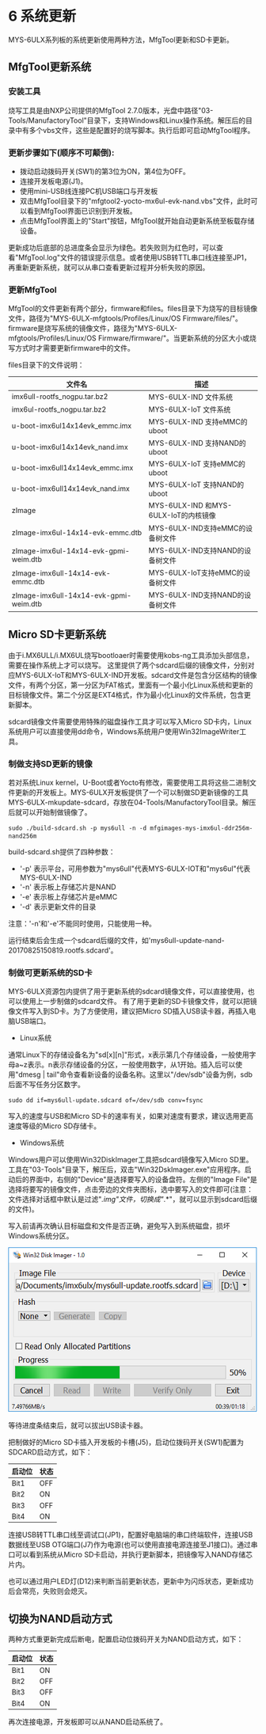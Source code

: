# 6 系统更新

MYS-6ULX系列板的系统更新使用两种方法，MfgTool更新和SD卡更新。

## MfgTool更新系统

### 安装工具

烧写工具是由NXP公司提供的MfgTool 2.7.0版本，光盘中路径"03-Tools/ManufactoryTool"目录下，支持Windows和Linux操作系统。解压后的目录中有多个vbs文件，这些是配置好的烧写脚本。执行后即可启动MfgTool程序。

### 更新步骤如下(顺序不可颠倒):

* 拨动启动拨码开关(SW1)的第3位为ON，第4位为OFF。
* 连接开发板电源(J1)。
* 使用mini-USB线连接PC机USB端口与开发板
* 双击MfgTool目录下的"mfgtool2-yocto-mx6ul-evk-nand.vbs"文件，此时可以看到MfgTool界面已识别到开发板。
* 点击MfgTool界面上的"Start"按钮，MfgTool就开始自动更新系统至板载存储设备。

更新成功后底部的总进度条会显示为绿色。若失败则为红色时，可以查看"MfgTool.log"文件的错误提示信息。或者使用USB转TTL串口线连接至JP1，再重新更新系统，就可以从串口查看更新过程并分析失败的原因。

### 更新MfgTool

MfgTool的文件更新有两个部分，firmware和files。files目录下为烧写的目标镜像文件，路径为"MYS-6ULX-mfgtools/Profiles/Linux/OS Firmware/files/"。
firmware是烧写系统的镜像文件，路径为"MYS-6ULX-mfgtools/Profiles/Linux/OS Firmware/firmware/"。当更新系统的分区大小或烧写方式时才需要更新firmware中的文件。

files目录下的文件说明：

文件名 | 描述
---- | -----
imx6ull-rootfs_nogpu.tar.bz2 | MYS-6ULX-IND 文件系统
imx6ul-rootfs_nogpu.tar.bz2 | MYS-6ULX-IoT 文件系统
u-boot-imx6ul14x14evk_emmc.imx | MYS-6ULX-IND 支持eMMC的uboot
u-boot-imx6ul14x14evk_nand.imx | MYS-6ULX-IND 支持NAND的uboot
u-boot-imx6ull14x14evk_emmc.imx | MYS-6ULX-IoT 支持eMMC的uboot
u-boot-imx6ull14x14evk_nand.imx | MYS-6ULX-IoT 支持NAND的uboot
zImage | MYS-6ULX-IND 和MYS-6ULX-IoT的内核镜像
zImage-imx6ul-14x14-evk-emmc.dtb | MYS-6ULX-IND支持eMMC的设备树文件
zImage-imx6ul-14x14-evk-gpmi-weim.dtb | MYS-6ULX-IND支持NAND的设备树文件
zImage-imx6ull-14x14-evk-emmc.dtb | MYS-6ULX-IoT支持eMMC的设备树文件
zImage-imx6ull-14x14-evk-gpmi-weim.dtb | MYS-6ULX-IND支持NAND的设备树文件


## Micro SD卡更新系统

由于i.MX6ULL/i.MX6UL烧写bootloaer时需要使用kobs-ng工具添加头部信息，需要在操作系统上才可以烧写。
这里提供了两个sdcard后缀的镜像文件，分别对应MYS-6ULX-IoT和MYS-6ULX-IND开发板。sdcard文件是包含分区结构的镜像文件，有两个分区，第一分区为FAT格式，里面有一个最小化Linux系统和更新的目标镜像文件。第二个分区是EXT4格式，作为最小化Linux的文件系统，包含更新脚本。

sdcard镜像文件需要使用特殊的磁盘操作工具才可以写入Micro SD卡内，Linux系统用户可以直接使用dd命令，Windows系统用户使用Win32ImageWriter工具。

### 制做支持SD更新的镜像

若对系统Linux kernel，U-Boot或者Yocto有修改，需要使用工具将这些二进制文件更新的开发板上。MYS-6ULX开发板提供了一个可以制做SD更新镜像的工具MYS-6ULX-mkupdate-sdcard，存放在04-Tools/ManufactoryTool目录。解压后就可以开始制做镜像了。

```
sudo ./build-sdcard.sh -p mys6ull -n -d mfgimages-mys-imx6ul-ddr256m-nand256m
```

build-sdcard.sh提供了四种参数：
* '-p' 表示平台，可用参数为"mys6ull"代表MYS-6ULX-IOT和"mys6ul"代表MYS-6ULX-IND
* '-n' 表示板上存储芯片是NAND
* '-e' 表示板上存储芯片是eMMC
* '-d' 表示更新文件的目录

注意：'-n'和'-e'不能同时使用，只能使用一种。

运行结束后会生成一个sdcard后缀的文件，如'mys6ull-update-nand-20170825150819.rootfs.sdcard'。

### 制做可更新系统的SD卡

MYS-6ULX资源包内提供了用于更新系统的sdcard镜像文件，可以直接使用，也可以使用上一步制做的sdcard文件。
有了用于更新的SD卡镜像文件，就可以把镜像文件写入到SD卡。为了方便使用，建议把Micro SD插入USB读卡器，再插入电脑USB端口。

* Linux系统

通常Linux下的存储设备名为"sd[x][n]"形式，x表示第几个存储设备，一般使用字母a~z表示。n表示存储设备的分区，一般使用数字，从1开始。插入后可以使用"dmesg | tail"命令查看新设备的设备名称。这里以"/dev/sdb"设备为例，sdb后面不写任务分区数字。

```
sudo dd if=mys6ull-update.sdcard of=/dev/sdb conv=fsync
```

写入的速度与USB和Micro SD卡的速率有关，如果对速度有要求，建议选用更高速度等级的Micro SD存储卡。

* Windows系统

Windows用户可以使用Win32DiskImager工具把sdcard镜像写入Micro SD里。工具在"03-Tools"目录下，解压后，双击"Win32DskImager.exe"应用程序。启动后的界面中，右侧的"Device"是选择要写入的设备盘符。左侧的"Image File"是选择将要写的镜像文件，点击旁边的文件夹图标，选中要写入的文件即可(注意：文件选择对话框中默认是过滤"*.img"文件，切换成"*.*"，就可以显示到sdcard后缀的文件)。

写入前请再次确认目标磁盘和文件是否正确，避免写入到系统磁盘，损坏Windows系统分区。

![Win32DiskImage写入镜像](image/6-1.png)

等待进度条结束后，就可以拔出USB读卡器。

把制做好的Micro SD卡插入开发板的卡槽(J5)，启动位拨码开关(SW1)配置为SDCARD启动方式，如下：

启动位 | 状态 
--- | ----
Bit1 | OFF
Bit2 | ON
Bit3 | OFF
Bit4 | ON

连接USB转TTL串口线至调试口(JP1)，配置好电脑端的串口终端软件，连接USB数据线至USB OTG端口(J7)作为电源(也可以使用直接电源连接至J1接口)。通过串口可以看到系统从Micro SD卡启动，并执行更新脚本，把镜像写入NAND存储芯片内。

也可以通过用户LED灯(D12)来判断当前更新状态，更新中为闪烁状态，更新成功后会常亮，失败则会熄灭。

## 切换为NAND启动方式

两种方式重更新完成后断电，配置启动位拨码开关为NAND启动方式，如下：

启动位 | 状态 
--- | ----
Bit1 | ON
Bit2 | OFF
Bit3 | OFF
Bit4 | ON

再次连接电源，开发板即可以从NAND启动系统了。

